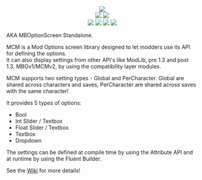 <p align="center">
    <a href="https://github.com/Bannerlord.MBOptionScreen" alt="Lines Of Code">
        <img src="https://tokei.rs/b1/github/Aragas/Bannerlord.MBOptionScreen?category=code" /></a>
    </br>
    <a href="https://www.nuget.org/packages/Bannerlord.MCM" alt="NuGet Bannerlord.MCM">
        <img src="https://img.shields.io/nuget/v/Bannerlord.MCM.svg?label=NuGet%20Bannerlord.MCM&colorB=blue" /></a>
    <a href="https://www.nuget.org/packages/Bannerlord.MCM.Integrated" alt="NuGet Bannerlord.MCM.Integrated">
        <img src="https://img.shields.io/nuget/v/Bannerlord.MCM.Integrated.svg?label=NuGet%20Bannerlord.MCM.Integrated&colorB=blue" /></a>
    </br>
        <a href="https://www.nexusmods.com/mountandblade2bannerlord/mods/612" alt="Nexus Mod Configuration Menu">
        <img src="https://img.shields.io/badge/Nexus-Mod%20Configuration%20Menu-yellow.svg" /></a>
        <a href="https://www.nexusmods.com/mountandblade2bannerlord/mods/612" alt="Nexus Mod Configuration Menu">
        <img src="https://img.shields.io/endpoint?url=https%3A%2F%2Fnexusmods-version-pzk4e0ejol6j.runkit.sh%3FgameId%3Dmountandblade2bannerlord%26modId%3D612" /></a>
        <a href="https://www.nexusmods.com/mountandblade2bannerlord/mods/612" alt="Nexus Mod Configuration Menu">
        <img src="https://img.shields.io/endpoint?url=https%3A%2F%2Fnexusmods-downloads-ayuqql60xfxb.runkit.sh%2F%3Ftype%3Dunique%26gameId%3D3174%26modId%3D612" /></a>
        <a href="https://www.nexusmods.com/mountandblade2bannerlord/mods/612" alt="Nexus Mod Configuration Menu">
        <img src="https://img.shields.io/endpoint?url=https%3A%2F%2Fnexusmods-downloads-ayuqql60xfxb.runkit.sh%2F%3Ftype%3Dtotal%26gameId%3D3174%26modId%3D612" /></a>
</p>

AKA MBOptionScreen Standalone.  
  
MCM is a Mod Options screen library designed to let modders use its API for defining the options.  
It can also display settings from other API's like ModLib, pre 1.3 and post 1.3, MBOv1/MCMv2, by using the compatibility layer modules.  
  
MCM supports two setting types - Global and PerCharacter. Global are shared across characters and saves, PerCharacter are shared across saves with the same character!  
  
It provides 5 types of options:
* Bool
* Int Slider / Textbox
* Float Slider / Textbox 
* Textbox
* Dropdown  
  
The settings can be defined at compile time by using the Attribute API and at runtime by using the Fluent Builder.  
  
See the [Wiki](https://github.com/Aragas/Bannerlord.MBOptionScreen/wiki/MCMv3) for more details!  
